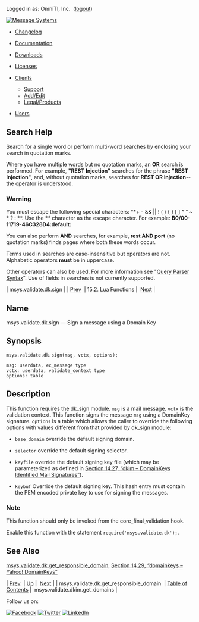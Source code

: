Logged in as: OmniTI, Inc.  ([logout](https://support.messagesystems.com/logout.php))

[![Message Systems](https://support.messagesystems.com/images/ms-white205.png)](https://support.messagesystems.com/start.php) 

*   [Changelog](https://support.messagesystems.com/start.php?show=changelog)
*   [Documentation](https://support.messagesystems.com/docs/)
*   [Downloads](https://support.messagesystems.com/start.php)

*   [Licenses](https://support.messagesystems.com/license_summary.php)
*   <a href="">Clients</a>
    *   [Support](https://support.messagesystems.com/cs.php)
    *   [Add/Edit](https://support.messagesystems.com/edit_client.php)
    *   [Legal/Products](https://support.messagesystems.com/edit_products.php)
*   [Users](https://support.messagesystems.com/edit_customer.php)

## Search Help

Search for a single word or perform multi-word searches by enclosing your search in quotation marks.

Where you have multiple words but no quotation marks, an **OR** search is performed. For example, **"REST Injection"** searches for the phrase **"REST Injection"**, and, without quotation marks, searches for **REST OR Injection**--the operator is understood.

### Warning

You must escape the following special characters: **+ - && || ! ( ) { } [ ] ^ " ~ * ? : \**. Use the **\** character as the escape character. For example: **B0/00-11719-46C328D4\:default\:**

You can also perform **AND** searches, for example, **rest AND port** (no quotation marks) finds pages where both these words occur.

Terms used in searches are case-insensitive but operators are not. Alphabetic operators **must** be in uppercase.

Other operators can also be used. For more information see "[Query Parser Syntax](https://lucene.apache.org/core/old_versioned_docs/versions/3_0_0/queryparsersyntax.html)". Use of fields in searches is not currently supported.

| msys.validate.dk.sign |
| [Prev](lua.ref.msys.validate.dk.get_responsible_domain.php)  | 15.2. Lua Functions |  [Next](lua.ref.msys.validate.dkim.get_domains.php) |

<a name="lua.ref.msys.validate.dk.sign"></a>
## Name

msys.validate.dk.sign — Sign a message using a Domain Key

<a name="idp27115504"></a>
## Synopsis

`msys.validate.dk.sign(msg, vctx, options);`

```
msg: userdata, ec_message type
vctx: userdata, validate_context type
options: table
```
<a name="idp27118272"></a>
## Description

This function requires the dk_sign module. `msg` is a mail message. `vctx` is the validation context. This function signs the message `msg` using a DomainKey signature. `options` is a table which allows the caller to override the following options with values different from that provided by dk_sign module:

*   `base_domain` override the default signing domain.

*   `selector` override the default signing selector.

*   `keyfile` override the default signing key file (which may be parameterized as defined in [Section 14.27, “dkim – DomainKeys Identified Mail Signatures”](modules.dkim.php "14.27. dkim – DomainKeys Identified Mail Signatures")).

*   `keybuf` Override the default signing key. This hash entry must contain the PEM encoded private key to use for signing the messages.

### Note

This function should only be invoked from the core_final_validation hook.

Enable this function with the statement `require('msys.validate.dk');`.

<a name="idp27129824"></a>
## See Also

[msys.validate.dk.get_responsible_domain](lua.ref.msys.validate.dk.get_responsible_domain.php "msys.validate.dk.get_responsible_domain"), [Section 14.29, “domainkeys – Yahoo! DomainKeys”](modules.domainkeys.php "14.29. domainkeys – Yahoo! DomainKeys")

| [Prev](lua.ref.msys.validate.dk.get_responsible_domain.php)  | [Up](lua.function.details.php) |  [Next](lua.ref.msys.validate.dkim.get_domains.php) |
| msys.validate.dk.get_responsible_domain  | [Table of Contents](index.php) |  msys.validate.dkim.get_domains |

Follow us on:

[![Facebook](https://support.messagesystems.com/images/icon-facebook.png)](http://www.facebook.com/messagesystems) [![Twitter](https://support.messagesystems.com/images/icon-twitter.png)](http://twitter.com/#!/MessageSystems) [![LinkedIn](https://support.messagesystems.com/images/icon-linkedin.png)](http://www.linkedin.com/company/message-systems)